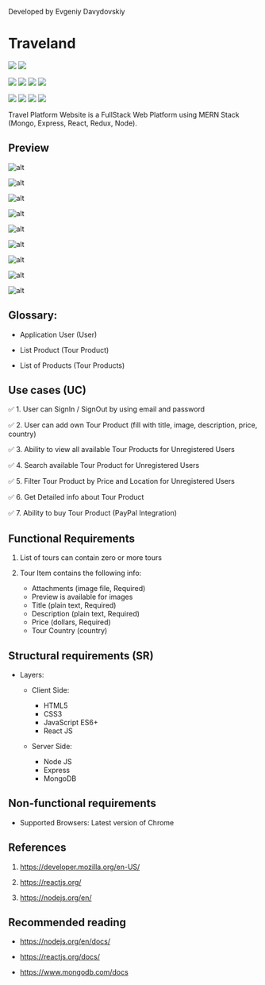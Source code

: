 Developed by Evgeniy Davydovskiy

# Traveland

![](https://img.shields.io/badge/progress-developing-green)
![](https://img.shields.io/badge/version-0.0-green)

![](https://img.shields.io/badge/language-JavaScript-yellow)
![](https://img.shields.io/badge/version-ES6+-yellow)
![](https://img.shields.io/badge/html-HTML5-red)
![](https://img.shields.io/badge/css-CSS3-blue)

![](https://img.shields.io/badge/React-js-blue)
![](https://img.shields.io/badge/Node-js-green)
![](https://img.shields.io/badge/Express-js-orange)
![](https://img.shields.io/badge/Mongo-DB-green)

Travel Platform Website is a FullStack Web Platform using MERN Stack (Mongo, Express, React, Redux, Node).

## Preview

![alt](./preview/main.png)

![alt](./preview/2-png.png)

![alt](./preview/paypal.png)

![alt](./preview/history.png)

![alt](./preview/login.png)

![alt](./preview/register.png)

![alt](./preview/page.png)

![alt](./preview/filters.png)

![alt](./preview/upload.png)

## Glossary:

-   Application User (User)

-   List Product (Tour Product)

-   List of Products (Tour Products)

## Use cases (UC)

✅ 1. User can SignIn / SignOut by using email and password

✅ 2. User can add own Tour Product (fill with title, image, description, price, country)

✅ 3. Ability to view all available Tour Products for Unregistered Users

✅ 4. Search available Tour Product for Unregistered Users

✅ 5. Filter Tour Product by Price and Location for Unregistered Users

✅ 6. Get Detailed info about Tour Product

✅ 7. Ability to buy Tour Product (PayPal Integration)

## Functional Requirements

1. List of tours can contain zero or more tours

2. Tour Item contains the following info:

    - Attachments (image file, Required)
    - Preview is available for images
    - Title (plain text, Required)
    - Description (plain text, Required)
    - Price (dollars, Required)
    - Tour Country (country)

## Structural requirements (SR)

-   Layers:

    -   Client Side:

        -   HTML5
        -   CSS3
        -   JavaScript ES6+
        -   React JS

    -   Server Side:
        -   Node JS
        -   Express
        -   MongoDB

## Non-functional requirements

-   Supported Browsers: Latest version of Chrome

## References

1. https://developer.mozilla.org/en-US/

2. https://reactjs.org/

3. https://nodejs.org/en/

## Recommended reading

-   https://nodejs.org/en/docs/

-   https://reactjs.org/docs/

-   https://www.mongodb.com/docs
